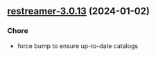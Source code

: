 

## [restreamer-3.0.13](https://github.com/truecharts/charts/compare/restreamer-3.0.12...restreamer-3.0.13) (2024-01-02)

### Chore



- force bump to ensure up-to-date catalogs